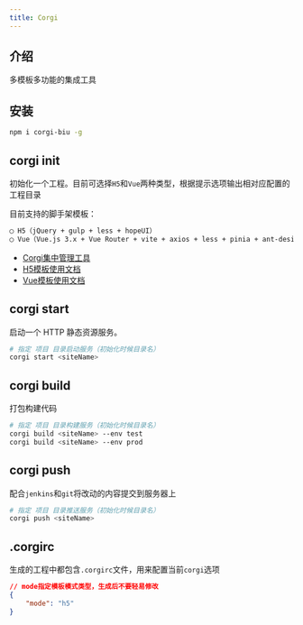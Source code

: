 ```yaml
---
title: Corgi
---
```


## 介绍

多模板多功能的集成工具


## 安装

```bash
npm i corgi-biu -g
```

## corgi init

初始化一个工程。目前可选择`H5`和`Vue`两种类型，根据提示选项输出相对应配置的工程目录

目前支持的脚手架模板：

```bash
◯ H5（jQuery + gulp + less + hopeUI）
◯ Vue（Vue.js 3.x + Vue Router + vite + axios + less + pinia + ant-design-vue）
```

- [Corgi集中管理工具](/docs/corgi-core.html)
- [H5模板使用文档](/docs/template-h5.html)
- [Vue模板使用文档](/docs/template-vue.html)



## corgi start

启动一个 HTTP 静态资源服务。

```bash
# 指定 项目 目录启动服务（初始化时候目录名）
corgi start <siteName>
```

## corgi build
打包构建代码

```bash
# 指定 项目 目录构建服务（初始化时候目录名）
corgi build <siteName> --env test
corgi build <siteName> --env prod
```

## corgi push
配合`jenkins`和`git`将改动的内容提交到服务器上

```bash
# 指定 项目 目录推送服务（初始化时候目录名）
corgi push <siteName>
```

## .corgirc
生成的工程中都包含`.corgirc`文件，用来配置当前`corgi`选项 

```json 
// mode指定模板模式类型，生成后不要轻易修改
{
    "mode": "h5"
}
```